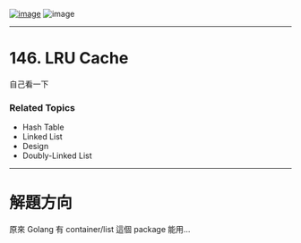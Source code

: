 [![image](https://img.shields.io/badge/Leetcode-Link-blue?logo=leetcode)](https://leetcode.com/problems/lru-cache/description/)
![image](https://img.shields.io/badge/Difficulty-Medium-yellow)

---

# 146. LRU Cache

自己看一下

### Related Topics

- Hash Table
- Linked List
- Design
- Doubly-Linked List
  
---

# 解題方向

原來 Golang 有 container/list 這個 package 能用...